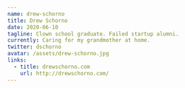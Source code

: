 ```yaml
---
name: drew-schorno
title: Drew Schorno
date: 2020-06-10
tagline: Clown school graduate. Failed startup alumni.
currently: Caring for my grandmother at home.
twitter: dschorno
avatar: /assets/drew-schorno.jpg
links:
  - title: drewschorno.com
    url: http://drewschorno.com/
---
```

